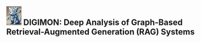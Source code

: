 ## <img src="img.png" alt="Description of the image" width="40" height="50"> DIGIMON: Deep Analysis of Graph-Based Retrieval-Augmented Generation (RAG) Systems

